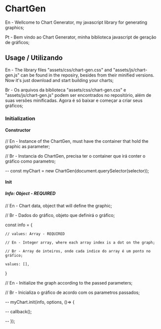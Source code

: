 # ChartGen

En - Wellcome to Chart Generator, my javascript library for generating graphics;

Pt - Bem vindo ao Chart Generator, minha biblioteca javascript de geração de gráficos;

## Usage / Utilizando

En - The library files "assets/css/chart-gen.css" and "assets/js/chart-gen.js" can be found in the reposiry, besides from their minified versions. Now it's just download and start building your charts;

Br - Os arquivos da biblioteca "assets/css/chart-gen.css" e "assets/js/chart-gen.js" podem ser encontrados no repositório, além de suas versões minificadas. Agora é só baixar e começar a criar seus gráficos;

### Initialization

#### Constructor

// En - Instance of the ChartGen, must have the container that hold the graphic as parameter;

// Br - Instancia do ChartGen, precisa ter o container que irá conter o gráfico como parametro;

-- const myChart = new ChartGen(document.querySelector(selector));

#### Init

##### Info: Object - REQUIRED

// En - Chart data, object that will define the graphic;

// Br - Dados do gráfico, objeto que definirá o gráfico;

const info = {

    // values: Array - REQUIRED
    
    // En - Integer array, where each array index is a dot on the graph;
    
    // Br - Array de inteiros, onde cada indice do array é um ponto no gráfico;
    
    values: [],
    
}

// En - Initialize the graph according to the passed parameters;

// Br - Inicializa o gráfico de acordo com os parametros passados;

-- myChart.init(info, options, ()=> {

--    callback();

-- });




